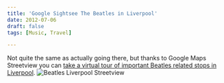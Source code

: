```yaml
---
title: 'Google Sightsee The Beatles in Liverpool'
date: 2012-07-06
draft: false
tags: [Music, Travel]

---
```


Not quite the same as actually going there, but thanks to Google Maps Streetview you can [take a virtual tour of important Beatles related stops in Liverpool](http://googlesightseeing.com/2012/07/the-beatles-liverpool/). ![Beatles Liverpool Streetview](https://chrisenns.com/wp-content/uploads/2012/07/Beatles-Liverpool-Streetview.jpg "Beatles Liverpool Streetview")